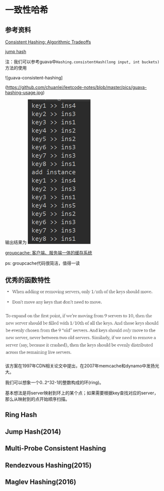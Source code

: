 # 一致性哈希

## 参考资料
[Consistent Hashing: Algorithmic Tradeoffs](https://medium.com/@dgryski/consistent-hashing-algorithmic-tradeoffs-ef6b8e2fcae8)

[jump hash](https://github.com/chuanlei/leetcode-notes/blob/master/paper/jump-consistent-hashing.pdf)

注：我们可以参考guava中`Hashing.consistentHash(long input, int buckets)`方法的使用

![guava-consistent-hashing]

(https://github.com/chuanlei/leetcode-notes/blob/master/pics/guava-hashing-usage.jpg)

输出结果为
![consistent-hashing output](https://github.com/chuanlei/leetcode-notes/blob/master/pics/consistent-hashing-output.jpg)

[groupcache: 客户端、服务端一体的缓存系统](https://github.com/golang/groupcache)

ps: groupcache代码很简洁，值得一读

## 优秀的函数特性
![optimal functions](https://github.com/chuanlei/leetcode-notes/blob/master/pics/optimal-functions.jpg)

该方案在1997年CDN相关论文中提出，在2007年memcache和dynamo中发扬光大。

我们可以想象一个0..2^32-1的整数构成的环(ring)。

基本想法是将server映射到环上的某个点；如果需要根据key查找对应的server，那么从映射到的点开始顺序扫描。

## Ring Hash

## Jump Hash(2014)

## Multi-Probe Consistent Hashing

## Rendezvous Hashing(2015)

## Maglev Hashing(2016)
